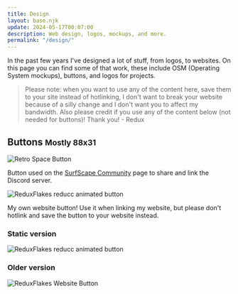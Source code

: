 ```yaml
---
title: Design
layout: base.njk
update: 2024-05-17T00:07:00
description: Web design, logos, mockups, and more.
permalink: "/design/"
---
```


In the past few years I've designed a lot of stuff, from logos, to websites. On this page you can find some of that work, these include OSM (Operating System mockups), buttons, and logos for projects.

> Please note: when you want to use any of the content here, save them to your site instead of hotlinking, I don't want to break your website because of a silly change and I don't want you to affect my bandwidth. Also please credit if you use any of the content below (not needed for buttons)! Thank you! - Redux

## Buttons <small>Mostly 88x31</small>

<img src="/static/buttons/retrospace.png" alt="Retro Space Button">

Button used on the [SurfScape Community](https://surfscape.neocities.org/community) page to share and link the Discord server.

<img src="/static/images/button-animated.gif" alt="ReduxFlakes reducc animated button">

My own website button! Use it when linking my website, but please don't hotlink and save the button to your website instead.

### Static version

<img src="/static/images/button.png" alt="ReduxFlakes reducc animated button">

### Older version

<img src="/static/buttons/reduxflakes.gif" alt="ReduxFlakes Website Button">
